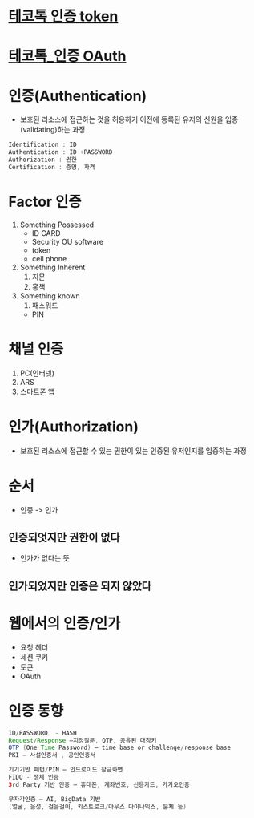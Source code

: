 # [테코톡 인증 token](https://www.youtube.com/watch?v=y0xMXlOAfss)
# [테코톡_인증 OAuth](https://www.youtube.com/watch?v=JZgD8aPkHSc&list=PLgXGHBqgT2TvpJ_p9L_yZKPifgdBOzdVH&index=45)

# 인증(Authentication)
* 보호된 리소스에 접근하는 것을 허용하기 이전에 등록된 유저의 신원을 입증(validating)하는 과정
```java
Identification : ID
Authentication : ID +PASSWORD
Authorization : 권한
Certification : 증명, 자격

```

# Factor 인증
1. Something Possessed
   * ID CARD
   * Security OU software
   * token
   * cell phone
2. Something Inherent
   1. 지문
   2. 홍책
3. Something known
   1. 패스워드
   * PIN

# 채널 인증
1. PC(인터넷)
2. ARS
3. 스마트폰 앱

# 인가(Authorization)
* 보호된 리소스에 접근할 수 있는 권한이 있는 인증된 유저인지를 입증하는 과정

# 순서
* 인증 -> 인가

## 인증되엇지만 권한이 없다
* 인가가 없다는 뜻

## 인가되었지만 인증은 되지 않았다

# 웹에서의 인증/인가
* 요청 헤더
* 세션 쿠키
* 토큰
* OAuth


# 인증 동향
```java
ID/PASSWORD  - HASH
Request/Response –지정질문, OTP, 공유된 대칭키
OTP (One Time Password) – time base or challenge/response base
PKI – 사설인증서 , 공인인증서

기기기반 패턴/PIN – 안드로이드 잠금화면
FIDO - 생체 인증
3rd Party 기반 인증 – 휴대폰, 계좌번호, 신용카드, 카카오인증

무자각인증 – AI, BigData 기반
(얼굴, 음성, 걸음걸이, 키스트로크/마우스 다이나믹스, 문체 등) 

```
